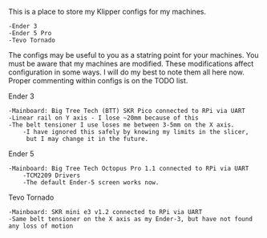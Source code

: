 This is a place to store my Klipper configs for my machines.

    -Ender 3
    -Ender 5 Pro
    -Tevo Tornado

The configs may be useful to you as a statring point for your machines. You must be aware
that my machines are modified. These modifications affect configuration in some
ways. I will do my best to note them all here now. Proper commenting within configs 
is on the TODO list.

Ender 3

    -Mainboard: Big Tree Tech (BTT) SKR Pico connected to RPi via UART
    -Linear rail on Y axis - I lose ~20mm because of this
    -The belt tensioner I use loses me between 3-5mm on the X axis. 
        -I have ignored this safely by knowing my limits in the slicer, 
         but I may change it in the future.

Ender 5

    -Mainboard: Big Tree Tech Octopus Pro 1.1 connected to RPi via UART
        -TCM2209 Drivers
        -The default Ender-5 screen works now. 
    
Tevo Tornado

    -Mainboard: SKR mini e3 v1.2 connected to RPi via UART
    -Same belt tensioner on the X axis as my Ender-3, but have not found any loss of motion
